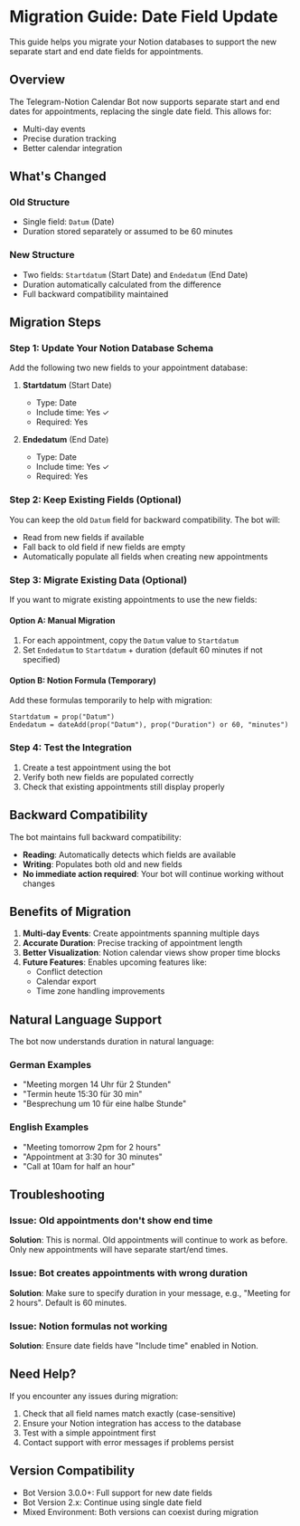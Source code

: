 # Migration Guide: Date Field Update

This guide helps you migrate your Notion databases to support the new separate start and end date fields for appointments.

## Overview

The Telegram-Notion Calendar Bot now supports separate start and end dates for appointments, replacing the single date field. This allows for:
- Multi-day events
- Precise duration tracking
- Better calendar integration

## What's Changed

### Old Structure
- Single field: `Datum` (Date)
- Duration stored separately or assumed to be 60 minutes

### New Structure
- Two fields: `Startdatum` (Start Date) and `Endedatum` (End Date)
- Duration automatically calculated from the difference
- Full backward compatibility maintained

## Migration Steps

### Step 1: Update Your Notion Database Schema

Add the following two new fields to your appointment database:

1. **Startdatum** (Start Date)
   - Type: Date
   - Include time: Yes ✓
   - Required: Yes

2. **Endedatum** (End Date)
   - Type: Date
   - Include time: Yes ✓
   - Required: Yes

### Step 2: Keep Existing Fields (Optional)

You can keep the old `Datum` field for backward compatibility. The bot will:
- Read from new fields if available
- Fall back to old field if new fields are empty
- Automatically populate all fields when creating new appointments

### Step 3: Migrate Existing Data (Optional)

If you want to migrate existing appointments to use the new fields:

#### Option A: Manual Migration
1. For each appointment, copy the `Datum` value to `Startdatum`
2. Set `Endedatum` to `Startdatum` + duration (default 60 minutes if not specified)

#### Option B: Notion Formula (Temporary)
Add these formulas temporarily to help with migration:
```
Startdatum = prop("Datum")
Endedatum = dateAdd(prop("Datum"), prop("Duration") or 60, "minutes")
```

### Step 4: Test the Integration

1. Create a test appointment using the bot
2. Verify both new fields are populated correctly
3. Check that existing appointments still display properly

## Backward Compatibility

The bot maintains full backward compatibility:

- **Reading**: Automatically detects which fields are available
- **Writing**: Populates both old and new fields
- **No immediate action required**: Your bot will continue working without changes

## Benefits of Migration

1. **Multi-day Events**: Create appointments spanning multiple days
2. **Accurate Duration**: Precise tracking of appointment length
3. **Better Visualization**: Notion calendar views show proper time blocks
4. **Future Features**: Enables upcoming features like:
   - Conflict detection
   - Calendar export
   - Time zone handling improvements

## Natural Language Support

The bot now understands duration in natural language:

### German Examples
- "Meeting morgen 14 Uhr für 2 Stunden"
- "Termin heute 15:30 für 30 min"
- "Besprechung um 10 für eine halbe Stunde"

### English Examples
- "Meeting tomorrow 2pm for 2 hours"
- "Appointment at 3:30 for 30 minutes"
- "Call at 10am for half an hour"

## Troubleshooting

### Issue: Old appointments don't show end time
**Solution**: This is normal. Old appointments will continue to work as before. Only new appointments will have separate start/end times.

### Issue: Bot creates appointments with wrong duration
**Solution**: Make sure to specify duration in your message, e.g., "Meeting for 2 hours". Default is 60 minutes.

### Issue: Notion formulas not working
**Solution**: Ensure date fields have "Include time" enabled in Notion.

## Need Help?

If you encounter any issues during migration:
1. Check that all field names match exactly (case-sensitive)
2. Ensure your Notion integration has access to the database
3. Test with a simple appointment first
4. Contact support with error messages if problems persist

## Version Compatibility

- Bot Version 3.0.0+: Full support for new date fields
- Bot Version 2.x: Continue using single date field
- Mixed Environment: Both versions can coexist during migration